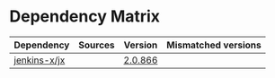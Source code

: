 # Dependency Matrix

Dependency | Sources | Version | Mismatched versions
---------- | ------- | ------- | -------------------
[jenkins-x/jx](https://github.com/jenkins-x/jx) |  | [2.0.866](https://github.com/jenkins-x/jx/releases/tag/v2.0.866) | 
